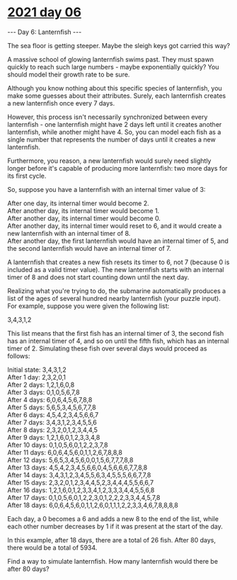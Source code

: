 # [2021 day 06](https://adventofcode.com/2021/day/6)

--- Day 6: Lanternfish ---

The sea floor is getting steeper. Maybe the sleigh keys got carried this way?

A massive school of glowing lanternfish swims past. They must spawn quickly to reach such large numbers - maybe exponentially quickly? You should model their growth rate to be sure.

Although you know nothing about this specific species of lanternfish, you make some guesses about their attributes. Surely, each lanternfish creates a new lanternfish once every 7 days.

However, this process isn't necessarily synchronized between every lanternfish - one lanternfish might have 2 days left until it creates another lanternfish, while another might have 4. So, you can model each fish as a single number that represents the number of days until it creates a new lanternfish.

Furthermore, you reason, a new lanternfish would surely need slightly longer before it's capable of producing more lanternfish: two more days for its first cycle.

So, suppose you have a lanternfish with an internal timer value of 3:

After one day, its internal timer would become 2.\
After another day, its internal timer would become 1.\
After another day, its internal timer would become 0.\
After another day, its internal timer would reset to 6, and it would create a new lanternfish with an internal timer of 8.\
After another day, the first lanternfish would have an internal timer of 5, and the second lanternfish would have an internal timer of 7.

A lanternfish that creates a new fish resets its timer to 6, not 7 (because 0 is included as a valid timer value). The new lanternfish starts with an internal timer of 8 and does not start counting down until the next day.

Realizing what you're trying to do, the submarine automatically produces a list of the ages of several hundred nearby lanternfish (your puzzle input). For example, suppose you were given the following list:

3,4,3,1,2

This list means that the first fish has an internal timer of 3, the second fish has an internal timer of 4, and so on until the fifth fish, which has an internal timer of 2. Simulating these fish over several days would proceed as follows:

Initial state: 3,4,3,1,2\
After  1 day:  2,3,2,0,1\
After  2 days: 1,2,1,6,0,8\
After  3 days: 0,1,0,5,6,7,8\
After  4 days: 6,0,6,4,5,6,7,8,8\
After  5 days: 5,6,5,3,4,5,6,7,7,8\
After  6 days: 4,5,4,2,3,4,5,6,6,7\
After  7 days: 3,4,3,1,2,3,4,5,5,6\
After  8 days: 2,3,2,0,1,2,3,4,4,5\
After  9 days: 1,2,1,6,0,1,2,3,3,4,8\
After 10 days: 0,1,0,5,6,0,1,2,2,3,7,8\
After 11 days: 6,0,6,4,5,6,0,1,1,2,6,7,8,8,8\
After 12 days: 5,6,5,3,4,5,6,0,0,1,5,6,7,7,7,8,8\
After 13 days: 4,5,4,2,3,4,5,6,6,0,4,5,6,6,6,7,7,8,8\
After 14 days: 3,4,3,1,2,3,4,5,5,6,3,4,5,5,5,6,6,7,7,8\
After 15 days: 2,3,2,0,1,2,3,4,4,5,2,3,4,4,4,5,5,6,6,7\
After 16 days: 1,2,1,6,0,1,2,3,3,4,1,2,3,3,3,4,4,5,5,6,8\
After 17 days: 0,1,0,5,6,0,1,2,2,3,0,1,2,2,2,3,3,4,4,5,7,8\
After 18 days: 6,0,6,4,5,6,0,1,1,2,6,0,1,1,1,2,2,3,3,4,6,7,8,8,8,8

Each day, a 0 becomes a 6 and adds a new 8 to the end of the list, while each other number decreases by 1 if it was present at the start of the day.

In this example, after 18 days, there are a total of 26 fish. After 80 days, there would be a total of 5934.

Find a way to simulate lanternfish. How many lanternfish would there be after 80 days?